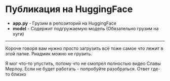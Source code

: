 # Публикация на HuggingFace

- **app.py** - Грузим в репозиторий на HuggingFace
- **model** - Содержит подгружаемую модель (Обязательно грузим на хуги)

---

Короче говоря вам нужно просто загрузить всё тоже самое что лежит в этой папке. Риадмик можно не грузить.


Я мог что-то упустить, потому что не смотрел полностью видео Славы Мерлоу. Если не будет работать - попробуйте разобраться. Ответ где-то близко
